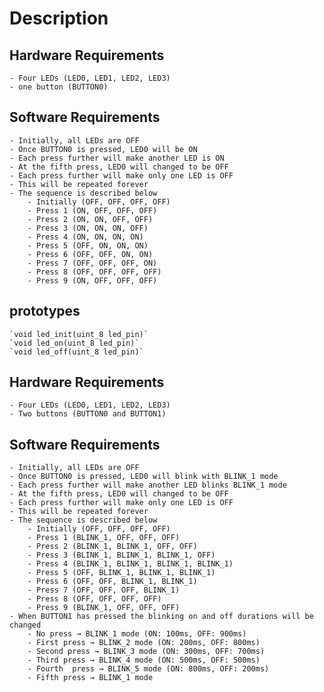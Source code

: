 # Description
## Hardware Requirements
    - Four LEDs (LED0, LED1, LED2, LED3)
    - one button (BUTTON0)
## Software Requirements
    - Initially, all LEDs are OFF
    - Once BUTTON0 is pressed, LED0 will be ON
    - Each press further will make another LED is ON
    - At the fifth press, LED0 will changed to be OFF
    - Each press further will make only one LED is OFF
    - This will be repeated forever 
    - The sequence is described below
        - Initially (OFF, OFF, OFF, OFF)
        - Press 1 (ON, OFF, OFF, OFF)
        - Press 2 (ON, ON, OFF, OFF)
        - Press 3 (ON, ON, ON, OFF)
        - Press 4 (ON, ON, ON, ON)
        - Press 5 (OFF, ON, ON, ON)
        - Press 6 (OFF, OFF, ON, ON)
        - Press 7 (OFF, OFF, OFF, ON)
        - Press 8 (OFF, OFF, OFF, OFF)
        - Press 9 (ON, OFF, OFF, OFF)


## prototypes

    `void led_init(uint_8 led_pin)`
    `void led_on(uint_8 led_pin)`
    `void led_off(uint_8 led_pin)`
    
## Hardware Requirements

    - Four LEDs (LED0, LED1, LED2, LED3)
    - Two buttons (BUTTON0 and BUTTON1)
## Software Requirements

    - Initially, all LEDs are OFF
    - Once BUTTON0 is pressed, LED0 will blink with BLINK_1 mode
    - Each press further will make another LED blinks BLINK_1 mode
    - At the fifth press, LED0 will changed to be OFF
    - Each press further will make only one LED is OFF
    - This will be repeated forever
    - The sequence is described below
        - Initially (OFF, OFF, OFF, OFF)
        - Press 1 (BLINK_1, OFF, OFF, OFF)
        - Press 2 (BLINK_1, BLINK_1, OFF, OFF)
        - Press 3 (BLINK_1, BLINK_1, BLINK_1, OFF)
        - Press 4 (BLINK_1, BLINK_1, BLINK_1, BLINK_1)
        - Press 5 (OFF, BLINK_1, BLINK_1, BLINK_1)
        - Press 6 (OFF, OFF, BLINK_1, BLINK_1)
        - Press 7 (OFF, OFF, OFF, BLINK_1)
        - Press 8 (OFF, OFF, OFF, OFF)
        - Press 9 (BLINK_1, OFF, OFF, OFF)
    - When BUTTON1 has pressed the blinking on and off durations will be changed
        - No press → BLINK_1 mode (ON: 100ms, OFF: 900ms)
        - First press → BLINK_2 mode (ON: 200ms, OFF: 800ms)
        - Second press → BLINK_3 mode (ON: 300ms, OFF: 700ms)
        - Third press → BLINK_4 mode (ON: 500ms, OFF: 500ms)
        - Fourth  press → BLINK_5 mode (ON: 800ms, OFF: 200ms)
        - Fifth press → BLINK_1 mode
